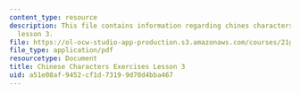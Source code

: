 ```yaml
---
content_type: resource
description: This file contains information regarding chines characters exercises
  lesson 3.
file: https://ol-ocw-studio-app-production.s3.amazonaws.com/courses/21g-107-chinese-i-streamlined-fall-2014/a51e08af9452cf1d73199d70d4bba467_MIT21G_107F14_L3_mia.pdf
file_type: application/pdf
resourcetype: Document
title: Chinese Characters Exercises Lesson 3
uid: a51e08af-9452-cf1d-7319-9d70d4bba467
---
```


